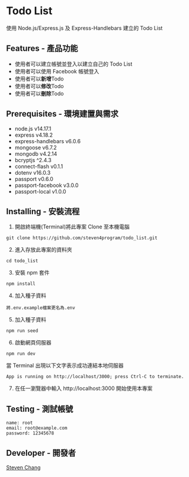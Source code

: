 # Todo List

使用 Node.js/Express.js 及 Express-Handlebars 建立的 Todo List

## Features - 產品功能

- 使用者可以建立帳號並登入以建立自己的 Todo List
- 使用者可以使用 Facebook 帳號登入
- 使用者可以**新增**Todo
- 使用者可以**修改**Todo
- 使用者可以**刪除**Todo

## Prerequisites - 環境建置與需求

- node.js v14.17.1
- express v4.18.2
- express-handlebars v6.0.6
- mongoose v6.7.2
- mongodb v4.2.14
- bcryptjs ^2.4.3
- connect-flash v0.1.1
- dotenv v16.0.3
- passport v0.6.0
- passport-facebook v3.0.0
- passport-local v1.0.0

## Installing - 安裝流程

1. 開啟終端機(Terminal)將此專案 Clone 至本機電腦

```
git clone https://github.com/steven4program/todo_list.git
```

2. 進入存放此專案的資料夾

```
cd todo_list
```

3. 安裝 npm 套件

```
npm install
```

4. 加入種子資料

```
將.env.example檔案更名為.env
```

5. 加入種子資料

```
npm run seed
```

6. 啟動網頁伺服器

```
npm run dev
```

當 Terminal 出現以下文字表示成功連結本地伺服器

```
App is running on http://localhost/3000; press Ctrl-C to terminate.
```

7. 在任一瀏覽器中輸入 http://localhost:3000 開始使用本專案

## Testing - 測試帳號

```
name: root
email: root@example.com
password: 12345678
```

## Developer - 開發者

[Steven Chang](https://github.com/steven4program)
